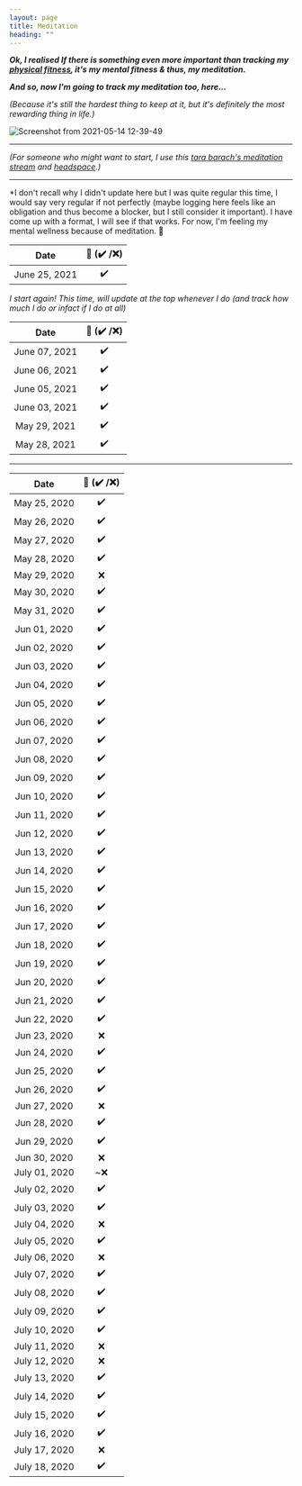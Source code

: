 ```yaml
---
layout: page
title: Meditation
heading: ""
---
```


***Ok, I realised If there is something even more important than tracking my [physical fitness](https://priyankasaggu11929.github.io/fitness.html), it's my mental fitness & thus, my meditation.***

***And so, now I'm going to track my meditation too, here...***

*(Because it's still the hardest thing to keep at it, but it's definitely the most rewarding thing in life.)*

![Screenshot from 2021-05-14 12-39-49](https://user-images.githubusercontent.com/30499743/118235052-d0c95a80-b4b1-11eb-86e5-87fe9e9ea8a2.png)


---

*(For someone who might want to start, I use this [tara barach's meditation stream](http://www.tarabrach.com/audio/2010-07-07-Smile-Meditation-TaraBrach.mp3) and [headspace](https://www.youtube.com/channel/UC3JhfsgFPLSLNEROQCdj-GQ).)*

---

*I don't recall why I didn't update here but I was quite regular this time, I would say very regular if not perfectly (maybe logging here feels like an obligation and thus become a blocker, but I still consider it important). I have come up with a format, I will see if that works. For now, I'm feeling my mental wellness because of meditation. 🙂

| Date         | 🧘 (✔️ /❌)  |
|:------------:|:-----------:|
| June 25, 2021 | ✔️           |

*I start again! This time, will update at the top whenever I do (and track how much I do or infact if I do at all)*

| Date         | 🧘 (✔️ /❌)  |
|:------------:|:-----------:|
| June 07, 2021 | ✔️           |
| June 06, 2021 | ✔️           |
| June 05, 2021 | ✔️           |
| June 03, 2021 | ✔️           |
| May 29, 2021 | ✔️           |
| May 28, 2021 | ✔️           |

---

| Date         | 🧘 (✔️ /❌)  |
|:------------:|:-----------:|
| May 25, 2020 | ✔️           |
| May 26, 2020 | ✔️           |
| May 27, 2020 | ✔️           |
| May 28, 2020 | ✔️           |
| May 29, 2020 | ❌          |
| May 30, 2020 | ✔️           |
| May 31, 2020 | ✔️           |
| Jun 01, 2020 | ✔️           |
| Jun 02, 2020 | ✔️           |
| Jun 03, 2020 | ✔️           |
| Jun 04, 2020 | ✔️           |
| Jun 05, 2020 | ✔️           |
| Jun 06, 2020 | ✔️           |
| Jun 07, 2020 | ✔️           |
| Jun 08, 2020 | ✔️           |
| Jun 09, 2020 | ✔️           |
| Jun 10, 2020 | ✔️           |
| Jun 11, 2020 | ✔️           |
| Jun 12, 2020 | ✔️           |
| Jun 13, 2020 | ✔️           |
| Jun 14, 2020 | ✔️           |
| Jun 15, 2020 | ✔️           |
| Jun 16, 2020 | ✔️           |
| Jun 17, 2020 | ✔️           |
| Jun 18, 2020 | ✔️           |
| Jun 19, 2020 | ✔️           |
| Jun 20, 2020 | ✔️           |
| Jun 21, 2020 | ✔️           |
| Jun 22, 2020 | ✔️           |
| Jun 23, 2020 | ❌          |
| Jun 24, 2020 | ✔️           |
| Jun 25, 2020 | ✔️           |
| Jun 26, 2020 | ✔️           |
| Jun 27, 2020 | ❌          |
| Jun 28, 2020 | ✔️           |
| Jun 29, 2020 | ✔️           |
| Jun 30, 2020 | ❌          |
| July 01, 2020 | ~❌          |
| July 02, 2020 | ✔️           | 
| July 03, 2020 | ✔️           | 
| July 04, 2020 | ❌          |
| July 05, 2020 | ✔️           | 
| July 06, 2020 | ❌          |
| July 07, 2020 | ✔️           | 
| July 08, 2020 | ✔️           | 
| July 09, 2020 | ✔️           | 
| July 10, 2020 | ✔️           | 
| July 11, 2020 | ❌          | 
| July 12, 2020 | ❌          | 
| July 13, 2020 | ✔️           | 
| July 14, 2020 | ✔️           | 
| July 15, 2020 | ✔️           | 
| July 16, 2020 | ✔️           | 
| July 17, 2020 | ❌           | 
| July 18, 2020 | ✔️           | 

